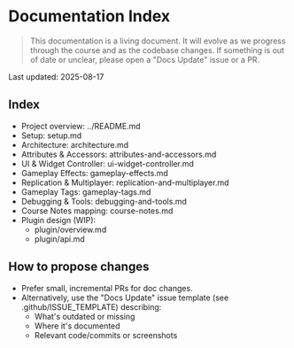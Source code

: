 # Documentation Index

> This documentation is a living document. It will evolve as we progress through the course and as the codebase changes. If something is out of date or unclear, please open a "Docs Update" issue or a PR.

Last updated: 2025-08-17

## Index

- Project overview: ../README.md
- Setup: setup.md
- Architecture: architecture.md
- Attributes & Accessors: attributes-and-accessors.md
- UI & Widget Controller: ui-widget-controller.md
- Gameplay Effects: gameplay-effects.md
- Replication & Multiplayer: replication-and-multiplayer.md
- Gameplay Tags: gameplay-tags.md
- Debugging & Tools: debugging-and-tools.md
- Course Notes mapping: course-notes.md
- Plugin design (WIP):
  - plugin/overview.md
  - plugin/api.md

## How to propose changes

- Prefer small, incremental PRs for doc changes.
- Alternatively, use the "Docs Update" issue template (see .github/ISSUE_TEMPLATE) describing:
  - What's outdated or missing
  - Where it's documented
  - Relevant code/commits or screenshots